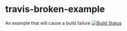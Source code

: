 # travis-broken-example

An example that will cause a build failure
[![Build Status](https://travis-ci.org/bkzen/travis-broken-example.svg?branch=master)](https://travis-ci.org/bkzen/travis-broken-example)
